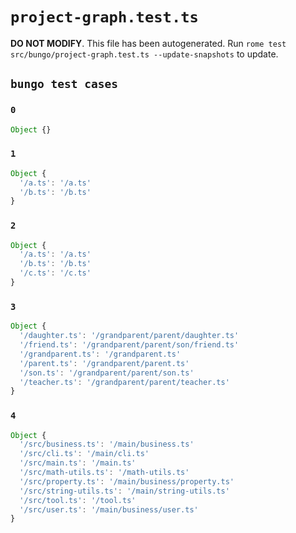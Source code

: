 # `project-graph.test.ts`

**DO NOT MODIFY**. This file has been autogenerated. Run `rome test src/bungo/project-graph.test.ts --update-snapshots` to update.

## `bungo test cases`

### `0`

```javascript
Object {}
```

### `1`

```javascript
Object {
  '/a.ts': '/a.ts'
  '/b.ts': '/b.ts'
}
```

### `2`

```javascript
Object {
  '/a.ts': '/a.ts'
  '/b.ts': '/b.ts'
  '/c.ts': '/c.ts'
}
```

### `3`

```javascript
Object {
  '/daughter.ts': '/grandparent/parent/daughter.ts'
  '/friend.ts': '/grandparent/parent/son/friend.ts'
  '/grandparent.ts': '/grandparent.ts'
  '/parent.ts': '/grandparent/parent.ts'
  '/son.ts': '/grandparent/parent/son.ts'
  '/teacher.ts': '/grandparent/parent/teacher.ts'
}
```

### `4`

```javascript
Object {
  '/src/business.ts': '/main/business.ts'
  '/src/cli.ts': '/main/cli.ts'
  '/src/main.ts': '/main.ts'
  '/src/math-utils.ts': '/math-utils.ts'
  '/src/property.ts': '/main/business/property.ts'
  '/src/string-utils.ts': '/main/string-utils.ts'
  '/src/tool.ts': '/tool.ts'
  '/src/user.ts': '/main/business/user.ts'
}
```
